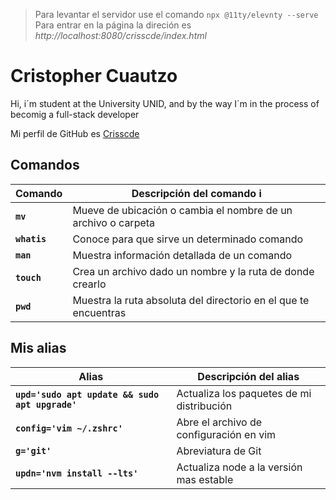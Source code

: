 > Para levantar el servidor use el comando `npx @11ty/elevnty --serve`\
> Para entrar en la página la direción es _http://localhost:8080/crisscde/index.html_

# Cristopher Cuautzo

Hi, i´m student at the University UNID, and by the way I´m in the process of becomig a full-stack developer

Mi perfil de GitHub es [Crisscde](https://github.com/crisscde)

## Comandos

| Comando      | Descripción del comando i                                       |
| ------------ | --------------------------------------------------------------- |
| **`mv`**     | Mueve de ubicación o cambia el nombre de un archivo o carpeta   |
| **`whatis`** | Conoce para que sirve un determinado comando                    |
| **`man`**    | Muestra información detallada de un comando                     |
| **`touch`**  | Crea un archivo dado un nombre y la ruta de donde crearlo       |
| **`pwd`**    | Muestra la ruta absoluta del directorio en el que te encuentras |

## Mis alias

| Alias                                           | Descripción del alias                     |
| ----------------------------------------------- | ----------------------------------------- |
| **`upd='sudo apt update && sudo apt upgrade'`** | Actualiza los paquetes de mi distribución |
| **`config='vim ~/.zshrc'`**                     | Abre el archivo de configuración en vim   |
| **`g='git'`**                                   | Abreviatura de Git                        |
| **`updn='nvm install --lts'`**                  | Actualiza node a la versión mas estable   |
